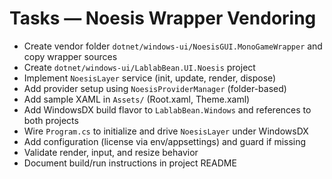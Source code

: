 # Tasks — Noesis Wrapper Vendoring

- Create vendor folder `dotnet/windows-ui/NoesisGUI.MonoGameWrapper` and copy wrapper sources
- Create `dotnet/windows-ui/LablabBean.UI.Noesis` project
- Implement `NoesisLayer` service (init, update, render, dispose)
- Add provider setup using `NoesisProviderManager` (folder-based)
- Add sample XAML in `Assets/` (Root.xaml, Theme.xaml)
- Add WindowsDX build flavor to `LablabBean.Windows` and references to both projects
- Wire `Program.cs` to initialize and drive `NoesisLayer` under WindowsDX
- Add configuration (license via env/appsettings) and guard if missing
- Validate render, input, and resize behavior
- Document build/run instructions in project README
